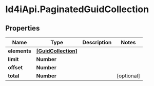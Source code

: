 # Id4iApi.PaginatedGuidCollection

## Properties
Name | Type | Description | Notes
------------ | ------------- | ------------- | -------------
**elements** | [**[GuidCollection]**](GuidCollection.md) |  | 
**limit** | **Number** |  | 
**offset** | **Number** |  | 
**total** | **Number** |  | [optional] 


